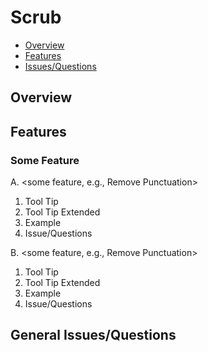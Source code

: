 # Scrub

* [Overview](#overview)
* [Features](#features)
* [Issues/Questions](#issues)

## <a name='overview'></a> Overview



## <a name='features'></a> Features

### Some Feature

A.  <some feature, e.g., Remove Punctuation>
1. Tool Tip
2. Tool Tip Extended
3. Example
4. Issue/Questions

B.  <some feature, e.g., Remove Punctuation>
1. Tool Tip
2. Tool Tip Extended
3. Example
4. Issue/Questions


## <a name='issues'></a> General Issues/Questions

